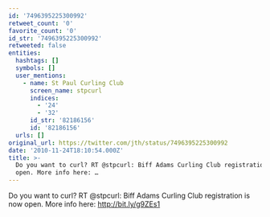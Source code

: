 ```yaml
---
id: '7496395225300992'
retweet_count: '0'
favorite_count: '0'
id_str: '7496395225300992'
retweeted: false
entities:
  hashtags: []
  symbols: []
  user_mentions:
    - name: St Paul Curling Club
      screen_name: stpcurl
      indices:
        - '24'
        - '32'
      id_str: '82186156'
      id: '82186156'
  urls: []
original_url: https://twitter.com/jth/status/7496395225300992
date: '2010-11-24T18:10:54.000Z'
title: >-
  Do you want to curl? RT @stpcurl: Biff Adams Curling Club registration is now
  open. More info here: …
---
```


Do you want to curl? RT @stpcurl: Biff Adams Curling Club registration is now open. More info here: http://bit.ly/g9ZEs1